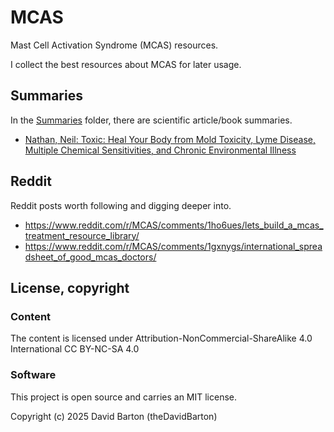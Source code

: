 # MCAS
Mast Cell Activation Syndrome (MCAS) resources.

I collect the best resources about MCAS for later usage.

## Summaries
In the [Summaries](summaries) folder, there are scientific article/book summaries.

* [Nathan, Neil: Toxic: Heal Your Body from Mold Toxicity, Lyme Disease, Multiple Chemical Sensitivities, and Chronic Environmental Illness](summaries/toxic.md)

## Reddit
Reddit posts worth following and digging deeper into.

* https://www.reddit.com/r/MCAS/comments/1ho6ues/lets_build_a_mcas_treatment_resource_library/
* https://www.reddit.com/r/MCAS/comments/1gxnygs/international_spreadsheet_of_good_mcas_doctors/

## License, copyright
### Content
The content is licensed under Attribution-NonCommercial-ShareAlike 4.0 International CC BY-NC-SA 4.0

### Software
This project is open source and carries an MIT license.

Copyright (c) 2025 David Barton (theDavidBarton)
